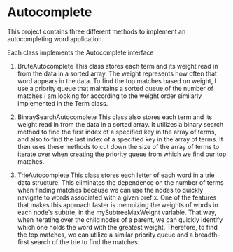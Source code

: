 # Autocomplete
This project contains three different methods to implement an autocompleting word application.

Each class implements the Autocomplete interface

1. BruteAutocomplete
This class stores each term and its weight read in from the data in a sorted array. The weight represents how often that word appears in the data. To find the top matches based on weight, I use a priority queue that maintains a sorted queue of the number of matches I am looking for according to the weight order similarly implemented in the Term class.

2. BinraySearchAutocomplete
This class also stores each term and its weight read in from the data in a sorted array. It utilizes a binary search method to find the first index of a specified key in the array of terms, and also to find the last index of a specified key in the array of terms. It then uses these methods to cut down the size of the array of terms to iterate over when creating the priority queue from which we find our top matches.

3. TrieAutocomplete
This class stores each letter of each word in a trie data structure. This eliminates the dependence on the number of terms when finding matches because we can use the nodes to quickly navigate to words associated with a given prefix. One of the features that makes this approach faster is memoizing the weights of words in each node's subtrie, in the mySubtreeMaxWeight variable. That way, when iterating over the child nodes of a parent, we can quickly identify which one holds the word with the greatest weight. Therefore, to find the top matches, we can utilize a similar priority queue and a breadth-first search of the trie to find the matches.
